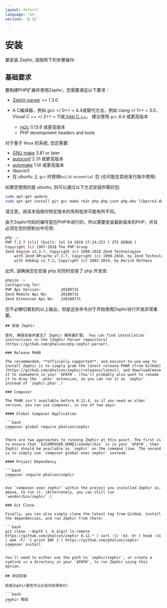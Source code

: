 ```yaml
---
layout: default
language: 'en'
version: '0.12'
---
```


# 安装

要安装 Zephir, 请按照下列步骤操作:

<a name='prerequisites'></a>

## 基础要求

要构建PHP扩展并使用Zephir，您需要满足以下要求：

* [Zephir parser](https://github.com/phalcon/php-zephir-parser) >= 1.3.0
* A C编译器，例如 gcc </ 0>> = 4.4或替代方法，例如 clang </ 1>> = 3.0， Visual C ++ </ 2>> = 11或[ Intel C ++](https://software.intel.com/en-us/c-compilers)。 建议使用 `gcc` 4.4 或更高版本</li> 
    
    * [re2c](http://re2c.org/) 0.13.6 或更高版本
    * PHP development headers and tools</ul> 
    
    对于基于 linux 的系统, 您还需要:
    
    * [GNU make](https://www.gnu.org/software/make/) 3.81 or later
    * [autoconf](https://www.gnu.org/software/autoconf/autoconf.html) 2.31 或更高版本
    * [automake](https://www.gnu.org/software/automake/) 1.14 或更高版本
    * libpcre3
    * 在 ubuntu 上 `gcc` 时使用`build-essential` 包 (也可能在其他发行版中使用)
    
    如果您使用的是 ubuntu, 则可以通过以下方式安装所需的包:
    
    ```bash
    sudo apt-get update
    sudo apt-get install git gcc make re2c php php-json php-dev libpcre3-dev build-essential
    ```
    
    请注意，阅读本指南时特定版本的库和程序可能有所不同。
    
    由于Zephir代码的编写是在PHP中进行的，所以需要安装最新版本的PHP，并且必须在您的控制台中可用:
    
    ```bash
    php -v
    PHP 7.3.7 (cli) (built: Jul 14 2019 17:24:22) ( ZTS DEBUG )
    Copyright (c) 1997-2018 The PHP Group
    Zend Engine v3.3.7, Copyright (c) 1998-2018 Zend Technologies
        with Zend OPcache v7.3.7, Copyright (c) 1999-2018, by Zend Technologies
        with Xdebug v2.7.2, Copyright (c) 2002-2019, by Derick Rethans
    ```
    
    此外, 请确保您在安装 php 的同时安装了 php 开发库:
    
    ```bash
    phpize -v
    Configuring for:
    PHP Api Version:         20180731
    Zend Module Api No:      20180731
    Zend Extension Api No:   320180731
    ```
    
    您不必确切看到的以上输出，但是这些命令对于开始使用Zephir进行开发非常重要。
    
    

<a name='installing-zephir'></a>

    
    ## 安装 Zephir
    
    首先, 确保安装并激活了 Zephir 解析器扩展。 You can find installation instructions in the [Zephir Parser repository](https://github.com/phalcon/php-zephir-parser).
    
    ### Release PHAR
    
    The recommended, **officially supported**, and easiest-to-use way to install Zephir is to simply grab the latest release PHAR [from GitHub](https://github.com/phalcon/zephir/releases/latest), and download/move it to somewhere in your `$PATH`. (You'll probably also want to rename it to drop the `.phar` extension, so you can run it as `zephir` instead of `zephir.phar`.)
    
    ### Composer
    
    The PHAR isn't available before 0.11.4, so if you need an older version, you can use Composer, in one of two ways:
    
    #### Global Composer Application
    
    ```bash
    composer global require phalcon/zephir
    ```
    
    There are two approaches to running Zephir at this point. The first is to ensure that `${COMPOSER_HOME}/vendor/bin` is in your `$PATH`, then Zephir should be available as `zephir` on the command line. The second is to simply use `composer global exec zephir` instead.
    
    #### Project Dependency
    
    ```bash
    composer require phalcon/zephir
    ```
    
    Use `composer exec zephir` within the project you installed Zephir in, above, to run it. (Alternately, you can still run `vendor/bin/zephir`.)
    
    ### Git Clone
    
    Finally, you can also simply clone the latest tag from GitHub, install the dependencies, and run Zephir from there:
    
    ```bash
    git clone --depth 1 -b $(git ls-remote https://github.com/phalcon/zephir 0.12.* | sort -t/ -k3 -Vr | head -n1 | awk -F/ '{ print $NF }') https://github.com/phalcon/zephir
    composer install
    ```
    
    You'll need to either use the path to `zephir/zephir`, or create a symlink in a directory in your `$PATH`, to run Zephir using this option.
    
    

<a name='testing-the-installation'></a>

    
    ## 测试安装
    
    检查Zephir是否可以从任何目录执行:
    
    ```bash
    zephir 帮助
    ```